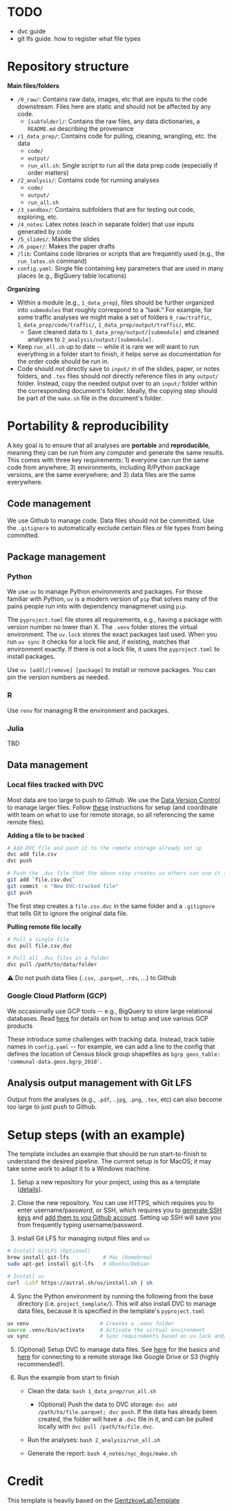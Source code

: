 # TODO
- dvc guide
- git lfs guide. how to register what file types 


# Repository structure

**Main files/folders**
- `/0_raw/`: Contains raw data, images, etc that are inputs to the code downstream. Files here are static and should not be affected by any code.
  - `[subfolder]/`: Contains the raw files, any data dictionaries, a `README.md` describing the provenance 
- `/1_data_prep/`: Contains code for pulling, cleaning, wrangling, etc. the data
  - `code/`
  - `output/`
  - `run_all.sh`: Single script to run all the data prep code (especially if order matters)
- `/2_analysis/`: Contains code for running analyses
  - `code/`
  - `output/`
  - `run_all.sh`
- `/3_sandbox/`: Contains subfolders that are for testing out code, exploring, etc.
- `/4_notes`: Latex notes (each in separate folder) that use inputs generated by code
- `/5_slides/`: Makes the slides
- `/6_paper/`: Makes the paper drafts
- `/lib`: Contains code libraries or scripts that are frequently used (e.g., the `run_latex.sh` command)
- `config.yaml`: Single file containing key parameters that are used in many places (e.g., BigQuery table locations)

**Organizing**

- Within a module (e.g., `1_data_prep`), files should be further organized into `submodules` that roughly correspond to a "task." For example, for some traffic analyses we might make a set of folders `0_raw/traffic`, `1_data_prep/code/traffic/`, `1_data_prep/output/traffic/`, etc.
    - Save cleaned data to `1_data_prep/output/[submodule]` and cleaned analyses to `2_analysis/output/[submodule]`. 
- Keep `run_all.sh` up to date -- while it is rare we will want to run everything in a folder start to finish, it helps serve as documentation for the order code should be run in. 
- Code should _not_ directly save to `input/` in of the slides, paper, or notes folders, and `.tex` files should _not_ directly reference files in any `output/` folder. Instead, copy the needed output over to an `input/` folder within the corresponding document's folder. Ideally, the copying step should be part of the `make.sh` file in the document's folder.

# Portability & reproducibility

A key goal is to ensure that all analyses are **portable** and **reproducible**, meaning they can be run from any computer and generate the same results. This comes with three key requirements: 1) everyone can run the same code from anywhere; 3) environments, including R/Python package versions, are the same everywhere; and 3) data files are the same everywhere. 

## Code management 
We use Github to manage code. Data files should not be committed. Use the `.gitignore` to automatically exclude certain files or file types from being committed. 

## Package management

### Python
We use `uv` to manage Python environments and packages. For those familiar with Python, `uv` is a modern version of `pip` that solves many of the pains people run into with dependency managmenet using `pip`. 

The `pyproject.toml` file stores all requirements, e.g., having a package with version number no lower than X. The `.venv` folder stores the virtual environment. The `uv.lock` stores the exact packages last used. When you run `uv sync` it checks for a lock file and, if existing, matches that environment exactly. If there is not a lock file, it uses the `pyproject.toml` to install packages. 

Use `uv [add]/[remove] [package]` to install or remove packages. You can pin the version numbers as needed. 

### R

Use `renv` for managing R the environment and packages. 

### Julia 

TBD 

## Data management
### Local files tracked with DVC

Most data are too large to push to Github. We use the [Data Version Control](https://dvc.org/doc) to manage larger files. Follow [these](https://dvc.org/doc/start) instructions for setup (and coordinate with team on what to use for remote storage, so all referencing the same remote files). 

**Adding a file to be tracked**
```bash
# Add DVC file and push it to the remote storage already set up 
dvc add file.csv
dvc push

# Push the .dvc file that the above step creates so others can use it to pull the data from DVC
git add `file.csv.dvc`
git commit -m "New DVC-tracked file"
git push 
```
The first step creates a `file.csv.dvc` in the same folder and a `.gitignore` that tells Git to ignore the original data file. 

**Pulling remote file locally**
```bash
# Pull a single file
dvc pull file.csv.dvc

# Pull all .dvc files in a folder 
dvc pull /path/to/data/folder 
```

⚠️ Do not push data files (`.csv`, `.parquet`, `.rds`, ...) to Github 



### Google Cloud Platform (GCP)

We occasionally use GCP tools -- e.g., BigQuery to store large relational databases. Read [here](https://github.com/codyfcook/GentzkowLabTemplate/wiki/Using-Google-Cloud-Platform-(GCP)) for details on how to setup and use various GCP products

These introduce some challenges with tracking data. Instead, track table names in `config.yaml` -- for example, we can add a line to the config that defines the location of Census block group shapefiles as  `bgrp_geos_table: 'communal-data.geos.bgrp_2010'`.  


## Analysis output management with Git LFS

Output from the analyses (e.g., `.pdf`, `.jpg`, `.png`, `.tex`, etc) can also become too large to just push to Github. 


# Setup steps (with an example)

The template includes an example that should be run start-to-finish to understand the desired pipeline. The current setup is for MacOS; it may take some work to adapt it to a Windows machine. 

1. Setup a new repository for your project, using this as a template ([details](https://docs.github.com/en/repositories/creating-and-managing-repositories/creating-a-repository-from-a-template)). 

2. Clone the new repository. You can use HTTPS, which requires you to enter username/password, or SSH, which requires you to [generate SSH keys](https://docs.github.com/en/authentication/connecting-to-github-with-ssh/generating-a-new-ssh-key-and-adding-it-to-the-ssh-agent#generating-a-new-ssh-key) and [add them to you Github account](https://docs.github.com/en/authentication/connecting-to-github-with-ssh/adding-a-new-ssh-key-to-your-github-account). Setting up SSH will save you from frequently typing username/password.

3.  Install Git LFS for managing output files and `uv` 
```bash
# Install GitLFS (Optional)
brew install git-lfs           # Mac (Homebrew)
sudo apt-get install git-lfs   # Ubuntu/Debian

# Install uv
curl -LsSf https://astral.sh/uv/install.sh | sh
```

4. Sync the Python environment by running the following from the base directory (i.e. `project_template/`). This will also install DVC to manage data files, because it is specified in the template's `pyproject.toml` 
```bash
uv venv                       # Creates a .venv folder
source .venv/bin/activate     # Activate the virtual environment
uv sync                       # Sync requirements based on uv.lock and/or pyproject.toml 
```

5. (Optional) Setup DVC to manage data files. See [here](https://dvc.org/doc/start) for the basics and [here](https://dvc.org/doc/user-guide/data-management/remote-storage) for connecting to a remote storage like Google Drive or S3 (highly recommended!). 

5. Run the example from start to finish 

    - Clean the data: `bash 1_data_prep/run_all.sh` 

        - (Optional) Push the data to DVC storage: `dvc add /path/to/file.parquet; dvc push`. If the data has already been created, the folder will have a `.dvc` file in it, and can be pulled locally with `dvc pull /path/to/file.dvc`. 
    - Run the analyses: `bash 2_analysis/run_all.sh` 
    - Generate the report: `bash 4_notes/nyc_dogs/make.sh` 


# Credit
This template is heavily based on the [GentzkowLabTemplate](https://github.com/gentzkow/GentzkowLabTemplate). 